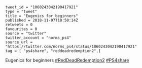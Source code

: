```
tweet_id = "1060243042190417921"
type = "tweet"
title = "Eugenics for beginners"
published = 2018-11-07T18:50:14Z
retweets = 0
favourites = 0
source = "twitter"
twitter_account = "norms_ps4"
source_url = "https://twitter.com/norms_ps4/status/1060243042190417921"
tag = [ "ps4share", "reddeadredemption2",]
```

Eugenics for beginners [#RedDeadRedemption2](/tags/reddeadredemption2/) [#PS4share](/tags/ps4share/)

<p class='image'><img src='http://mnf.m17s.net/2018/11/07/Dra9bSHX4AAO0i4.jpg' alt=''></p>

